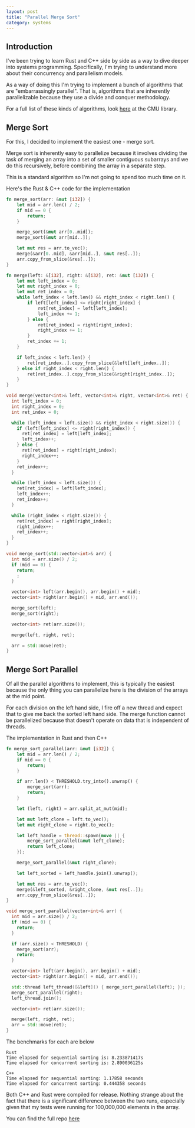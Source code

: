 ```yaml
---
layout: post
title: "Parallel Merge Sort"
category: systems
---
```


## Introduction

I've been trying to learn Rust and C++ side by side as a way to dive deeper into systems programming. Specifically, I'm trying to understand more about their concurrency and parallelism models.

As a way of doing this I'm trying to implement a bunch of algorithms that are "embarrassingly parallel". That is, algorithms that are inherently parallelizable because they use a divide and conquer methodology.

For a full list of these kinds of algorithms, look [here](https://www.cs.cmu.edu/~scandal/nesl/algorithms.html) at the CMU library.

## Merge Sort

For this, I decided to implement the easiest one - merge sort. 

Merge sort is inherently easy to parallelize because it involves dividing the task of merging an array into a set of smaller contiguous subarrays and we do this recursively, before combining the array in a separate step.

This is a standard algorithm so I'm not going to spend too much time on it.

Here's the Rust & C++ code for the implementation

```rust
fn merge_sort(arr: &mut [i32]) {
    let mid = arr.len() / 2;
    if mid == 0 {
        return;
    }

    merge_sort(&mut arr[0..mid]);
    merge_sort(&mut arr[mid..]);

    let mut res = arr.to_vec();
    merge(&arr[0..mid], &arr[mid..], &mut res[..]);
    arr.copy_from_slice(&res[..]);
}

fn merge(left: &[i32], right: &[i32], ret: &mut [i32]) {
    let mut left_index = 0;
    let mut right_index = 0;
    let mut ret_index = 0;
    while left_index < left.len() && right_index < right.len() {
        if left[left_index] <= right[right_index] {
            ret[ret_index] = left[left_index];
            left_index += 1;
        } else {
            ret[ret_index] = right[right_index];
            right_index += 1;
        }
        ret_index += 1;
    }

    if left_index < left.len() {
        ret[ret_index..].copy_from_slice(&left[left_index..]);
    } else if right_index < right.len() {
        ret[ret_index..].copy_from_slice(&right[right_index..]);
    }
}
```

```cpp
void merge(vector<int>& left, vector<int>& right, vector<int>& ret) {
  int left_index = 0;
  int right_index = 0;
  int ret_index = 0;

  while (left_index < left.size() && right_index < right.size()) {
    if (left[left_index] <= right[right_index]) {
      ret[ret_index] = left[left_index];
      left_index++;
    } else {
      ret[ret_index] = right[right_index];
      right_index++;
    }
    ret_index++;
  }

  while (left_index < left.size()) {
    ret[ret_index] = left[left_index];
    left_index++;
    ret_index++;
  }

  while (right_index < right.size()) {
    ret[ret_index] = right[right_index];
    right_index++;
    ret_index++;
  }
}

void merge_sort(std::vector<int>& arr) {
  int mid = arr.size() / 2;
  if (mid == 0) {
    return;
    ;
  }

  vector<int> left(arr.begin(), arr.begin() + mid);
  vector<int> right(arr.begin() + mid, arr.end());

  merge_sort(left);
  merge_sort(right);

  vector<int> ret(arr.size());

  merge(left, right, ret);

  arr = std::move(ret);
}
```

##  Merge Sort Parallel

Of all the parallel algorithms to implement, this is typically the easiest because the only thing you can parallelize here is the division of the arrays at the mid point.

For each division on the left hand side, I fire off a new thread and expect that to give me back the sorted left hand side. The merge function cannot be parallelized because that doesn't operate on data that is independent of threads.

The implementation in Rust and then C++

```rust
fn merge_sort_parallel(arr: &mut [i32]) {
    let mid = arr.len() / 2;
    if mid == 0 {
        return;
    }

    if arr.len() < THRESHOLD.try_into().unwrap() {
        merge_sort(arr);
        return;
    }

    let (left, right) = arr.split_at_mut(mid);

    let mut left_clone = left.to_vec();
    let mut right_clone = right.to_vec();

    let left_handle = thread::spawn(move || {
        merge_sort_parallel(&mut left_clone);
        return left_clone;
    });

    merge_sort_parallel(&mut right_clone);

    let left_sorted = left_handle.join().unwrap();

    let mut res = arr.to_vec();
    merge(&left_sorted, &right_clone, &mut res[..]);
    arr.copy_from_slice(&res[..]);
}
```

```cpp
void merge_sort_parallel(vector<int>& arr) {
  int mid = arr.size() / 2;
  if (mid == 0) {
    return;
  }

  if (arr.size() < THRESHOLD) {
    merge_sort(arr);
    return;
  }

  vector<int> left(arr.begin(), arr.begin() + mid);
  vector<int> right(arr.begin() + mid, arr.end());

  std::thread left_thread([&left]() { merge_sort_parallel(left); });
  merge_sort_parallel(right);
  left_thread.join();

  vector<int> ret(arr.size());

  merge(left, right, ret);
  arr = std::move(ret);
}
```

The benchmarks for each are below

```
Rust
Time elapsed for sequential sorting is: 8.233871417s
Time elapsed for concurrent sorting is: 2.890036125s

C++
Time elapsed for sequential sorting: 1.17858 seconds
Time elapsed for concurrent sorting: 0.444358 seconds
```

Both C++ and Rust were compiled for release. Nothing strange about the fact that there is a significant difference between the two runs, especially given that my tests were running for 100,000,000 elements in the array. 

You can find the full repo [here](https://github.com/redixhumayun/concurrency)